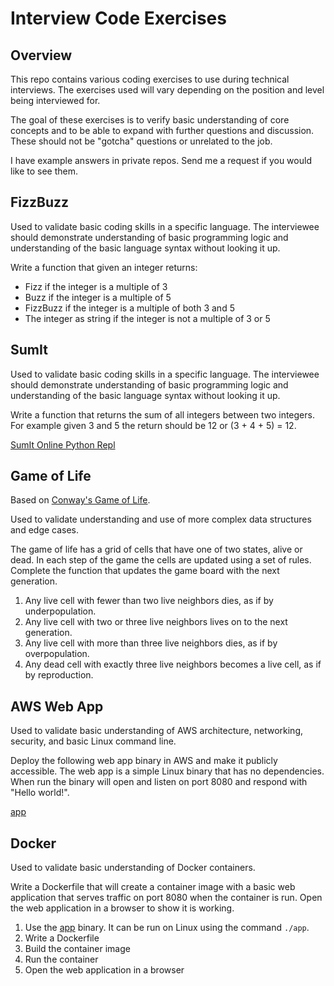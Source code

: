 # Interview Code Exercises

## Overview

This repo contains various coding exercises to use during technical interviews. The exercises used
will vary depending on the position and level being interviewed for.

The goal of these exercises is to verify basic understanding of core concepts and to be able to
expand with further questions and discussion. These should not be "gotcha" questions or unrelated to the job.

I have example answers in private repos. Send me a request if you would like to see them.

## FizzBuzz

Used to validate basic coding skills in a specific language. The interviewee should demonstrate
understanding of basic programming logic and understanding of the basic language syntax without
looking it up.

Write a function that given an integer returns:

- Fizz if the integer is a multiple of 3
- Buzz if the integer is a multiple of 5
- FizzBuzz if the integer is a multiple of both 3 and 5
- The integer as string if the integer is not a multiple of 3 or 5

## SumIt

Used to validate basic coding skills in a specific language. The interviewee should demonstrate
understanding of basic programming logic and understanding of the basic language syntax without
looking it up.

Write a function that returns the sum of all integers between two integers. For example given 3 and 5 the return should be 12 or (3 + 4 + 5) = 12.

[SumIt Online Python Repl](https://www.online-python.com/E6Q3hbYr1q)

## Game of Life

Based on [Conway's Game of Life](https://en.wikipedia.org/wiki/Conway%27s_Game_of_Life).

Used to validate understanding and use of more complex data structures and edge cases.

The game of life has a grid of cells that have one of two states, alive or dead. In each step of the
game the cells are updated using a set of rules. Complete the function that updates the game board
with the next generation.

1. Any live cell with fewer than two live neighbors dies, as if by underpopulation.
2. Any live cell with two or three live neighbors lives on to the next generation.
3. Any live cell with more than three live neighbors dies, as if by overpopulation.
4. Any dead cell with exactly three live neighbors becomes a live cell, as if by reproduction.

## AWS Web App

Used to validate basic understanding of AWS architecture, networking, security, and basic Linux
command line.

Deploy the following web app binary in AWS and make it publicly accessible. The web app is a simple Linux
binary that has no dependencies. When run the binary will open and listen on port 8080 and respond
with "Hello world!".

[app](https://github.com/jzbruno/interview/releases/download/v1.0.0/app)

## Docker

Used to validate basic understanding of Docker containers.

Write a Dockerfile that will create a container image with a basic web application that serves traffic on port 8080 when the container is run. Open the web application in a browser to show it is working.

1. Use the [app](https://github.com/jzbruno/interview/releases/download/v1.0.0/app) binary. It can be run on Linux using the command `./app`.
2. Write a Dockerfile
3. Build the container image
4. Run the container
5. Open the web application in a browser
